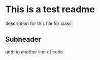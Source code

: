 # This is a test readme
description for this file for class
## Subheader
adding another line of code